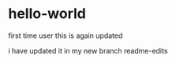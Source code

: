 # hello-world
first time user
this is again updated

i have updated it in my new branch readme-edits
